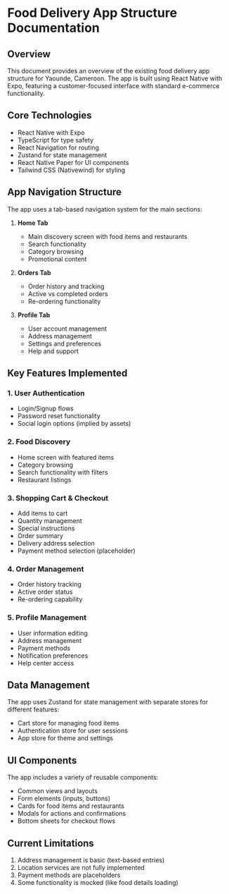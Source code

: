 # Food Delivery App Structure Documentation

## Overview

This document provides an overview of the existing food delivery app structure for Yaounde, Cameroon. The app is built using React Native with Expo, featuring a customer-focused interface with standard e-commerce functionality.

## Core Technologies

- React Native with Expo
- TypeScript for type safety
- React Navigation for routing
- Zustand for state management
- React Native Paper for UI components
- Tailwind CSS (Nativewind) for styling

## App Navigation Structure

The app uses a tab-based navigation system for the main sections:

1. **Home Tab**
   - Main discovery screen with food items and restaurants
   - Search functionality
   - Category browsing
   - Promotional content

2. **Orders Tab**
   - Order history and tracking
   - Active vs completed orders
   - Re-ordering functionality

3. **Profile Tab**
   - User account management
   - Address management
   - Settings and preferences
   - Help and support

## Key Features Implemented

### 1. User Authentication
- Login/Signup flows
- Password reset functionality
- Social login options (implied by assets)

### 2. Food Discovery
- Home screen with featured items
- Category browsing
- Search functionality with filters
- Restaurant listings

### 3. Shopping Cart & Checkout
- Add items to cart
- Quantity management
- Special instructions
- Order summary
- Delivery address selection
- Payment method selection (placeholder)

### 4. Order Management
- Order history tracking
- Active order status
- Re-ordering capability

### 5. Profile Management
- User information editing
- Address management
- Payment methods
- Notification preferences
- Help center access

## Data Management

The app uses Zustand for state management with separate stores for different features:
- Cart store for managing food items
- Authentication store for user sessions
- App store for theme and settings

## UI Components

The app includes a variety of reusable components:
- Common views and layouts
- Form elements (inputs, buttons)
- Cards for food items and restaurants
- Modals for actions and confirmations
- Bottom sheets for checkout flows

## Current Limitations

1. Address management is basic (text-based entries)
2. Location services are not fully implemented
3. Payment methods are placeholders
4. Some functionality is mocked (like food details loading)